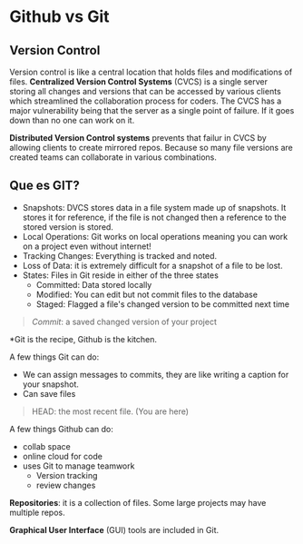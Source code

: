 # Github vs Git

## Version Control
Version control is like a central location that holds files and modifications of files. **Centralized Version Control Systems** (CVCS) is a single server storing all changes and versions that can be accessed by various clients which streamlined the collaboration process for coders. The CVCS has a major vulnerability being that the server as a single point of failure. If it goes down than no one can work on it. 

**Distributed Version Control systems** prevents that failur in CVCS by allowing clients to create mirrored repos. Because so many file versions are created teams can collaborate in various combinations. 

## Que es GIT?

+ Snapshots: DVCS stores data in a file system made up of snapshots. It stores it for reference, if the file is not changed then a reference to the stored version is stored. 
+ Local Operations: Git works on local operations meaning you can work on a project even without internet!
+ Tracking Changes: Everything is tracked and noted.
+ Loss of Data: it is extremely difficult for a snapshot of a file to be lost.
+ States: Files in Git reside in either of the three states
    + Committed: Data stored locally
    + Modified: You can edit but not commit files to the database
    + Staged: Flagged a file's changed version to be committed next time

> *Commit*: a saved changed version of your project 
 
 \*Git is the recipe, Github is the kitchen.


A few things Git can do:

 + We can assign messages to commits, they are like writing a caption for your snapshot. 
 + Can save files

 >HEAD: the most recent file. \(You are here\)

A few things Github can do:

+ collab space
+ online cloud for code
+ uses Git to manage teamwork 
    + Version tracking
    + review changes

**Repositories**: it is a collection of files. Some large projects may have multiple repos. 

**Graphical User Interface** (GUI) tools are included in Git. 


